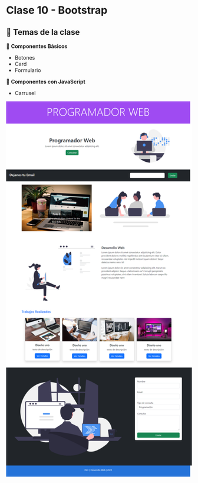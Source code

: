 # Clase 10 - Bootstrap

## 🎯 Temas de la clase



📌 **Componentes Básicos** 
- Botones
- Card
- Formulario

📌 **Componentes con JavaScript** 
- Carrusel

![Captura de pantalla](images/captura.png)